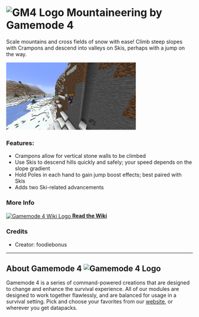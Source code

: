 # <img src="https://raw.githubusercontent.com/Gamemode4Dev/GM4_Datapacks/master/base/images/gm4_logo.png" alt="GM4 Logo" width="32" /> Mountaineering by Gamemode 4<!--$pmc:delete-->

Scale mountains and cross fields of snow with ease! Climb steep slopes with Crampons and descend into valleys on Skis, perhaps with a jump on the way. <!--$pmc:headerSize-->

<img src="https://raw.githubusercontent.com/Gamemode4Dev/GM4_Datapacks/master/gm4_mountaineering/images/mountaineering.webp" alt="Mountaineering Example" width="350"/>  

### Features:
- Crampons allow for vertical stone walls to be climbed
- Use Skis to descend hills quickly and safely; your speed depends on the slope gradient
- Hold Poles in each hand to gain jump boost effects; best paired with Skis
- Adds two Ski-related advancements

### More Info
[<img src="https://raw.githubusercontent.com/Gamemode4Dev/GM4_Datapacks/master/base/images/gm4_wiki_logo.png" alt="Gamemode 4 Wiki Logo" width="40" align="center"/> **Read the Wiki**](None)

### Credits
- Creator: foodiebonus

---
## About Gamemode 4 <img src="https://raw.githubusercontent.com/Gamemode4Dev/GM4_Datapacks/master/base/images/gm4_logo.png" alt="Gamemode 4 Logo" width="20"/>
Gamemode 4 is a series of command-powered creations that are designed to change and enhance the survival experience. All of our modules are designed to work together flawlessly, and are balanced for usage in a survival setting. Pick and choose your favorites from our [website](https://gm4.co), or wherever you get datapacks.